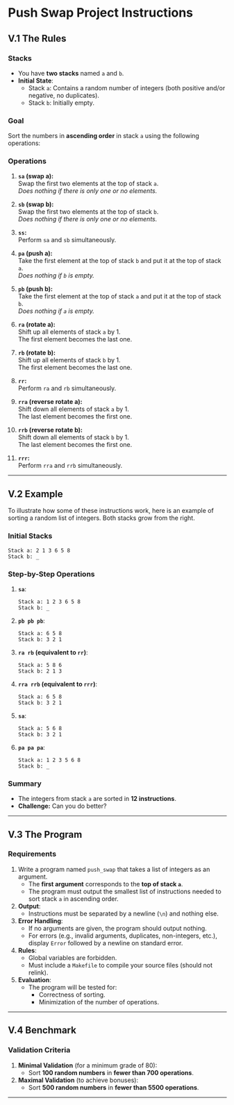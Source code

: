 # Push Swap Project Instructions

## V.1 The Rules

### Stacks
- You have **two stacks** named `a` and `b`.
- **Initial State**:
  - Stack `a`: Contains a random number of integers (both positive and/or negative, no duplicates).
  - Stack `b`: Initially empty.

### Goal
Sort the numbers in **ascending order** in stack `a` using the following operations:

### Operations
1. **`sa` (swap a):**  
   Swap the first two elements at the top of stack `a`.  
   *Does nothing if there is only one or no elements.*

2. **`sb` (swap b):**  
   Swap the first two elements at the top of stack `b`.  
   *Does nothing if there is only one or no elements.*

3. **`ss`:**  
   Perform `sa` and `sb` simultaneously.

4. **`pa` (push a):**  
   Take the first element at the top of stack `b` and put it at the top of stack `a`.  
   *Does nothing if `b` is empty.*

5. **`pb` (push b):**  
   Take the first element at the top of stack `a` and put it at the top of stack `b`.  
   *Does nothing if `a` is empty.*

6. **`ra` (rotate a):**  
   Shift up all elements of stack `a` by 1.  
   The first element becomes the last one.

7. **`rb` (rotate b):**  
   Shift up all elements of stack `b` by 1.  
   The first element becomes the last one.

8. **`rr`:**  
   Perform `ra` and `rb` simultaneously.

9. **`rra` (reverse rotate a):**  
   Shift down all elements of stack `a` by 1.  
   The last element becomes the first one.

10. **`rrb` (reverse rotate b):**  
    Shift down all elements of stack `b` by 1.  
    The last element becomes the first one.

11. **`rrr`:**  
    Perform `rra` and `rrb` simultaneously.

---

## V.2 Example

To illustrate how some of these instructions work, here is an example of sorting a random list of integers. Both stacks grow from the right.

### Initial Stacks
```
Stack a: 2 1 3 6 5 8
Stack b: _
```

### Step-by-Step Operations

1. **`sa`**:
   ```
   Stack a: 1 2 3 6 5 8
   Stack b: _
   ```

2. **`pb pb pb`**:
   ```
   Stack a: 6 5 8
   Stack b: 3 2 1
   ```

3. **`ra rb` (equivalent to `rr`)**:
   ```
   Stack a: 5 8 6
   Stack b: 2 1 3
   ```

4. **`rra rrb` (equivalent to `rrr`)**:
   ```
   Stack a: 6 5 8
   Stack b: 3 2 1
   ```

5. **`sa`**:
   ```
   Stack a: 5 6 8
   Stack b: 3 2 1
   ```

6. **`pa pa pa`**:
   ```
   Stack a: 1 2 3 5 6 8
   Stack b: _
   ```

### Summary
- The integers from stack `a` are sorted in **12 instructions**.  
- **Challenge:** Can you do better?

---

## V.3 The Program

### Requirements
1. Write a program named `push_swap` that takes a list of integers as an argument.
   - The **first argument** corresponds to the **top of stack `a`**.
   - The program must output the smallest list of instructions needed to sort stack `a` in ascending order.
2. **Output**:
   - Instructions must be separated by a newline (`\n`) and nothing else.
3. **Error Handling**:
   - If no arguments are given, the program should output nothing.
   - For errors (e.g., invalid arguments, duplicates, non-integers, etc.), display `Error` followed by a newline on standard error.
4. **Rules**:
   - Global variables are forbidden.
   - Must include a `Makefile` to compile your source files (should not relink).
5. **Evaluation**:
   - The program will be tested for:
     - Correctness of sorting.
     - Minimization of the number of operations.

---

## V.4 Benchmark

### Validation Criteria
1. **Minimal Validation** (for a minimum grade of 80):
   - Sort **100 random numbers** in **fewer than 700 operations**.
2. **Maximal Validation** (to achieve bonuses):
   - Sort **500 random numbers** in **fewer than 5500 operations**.

--- 


